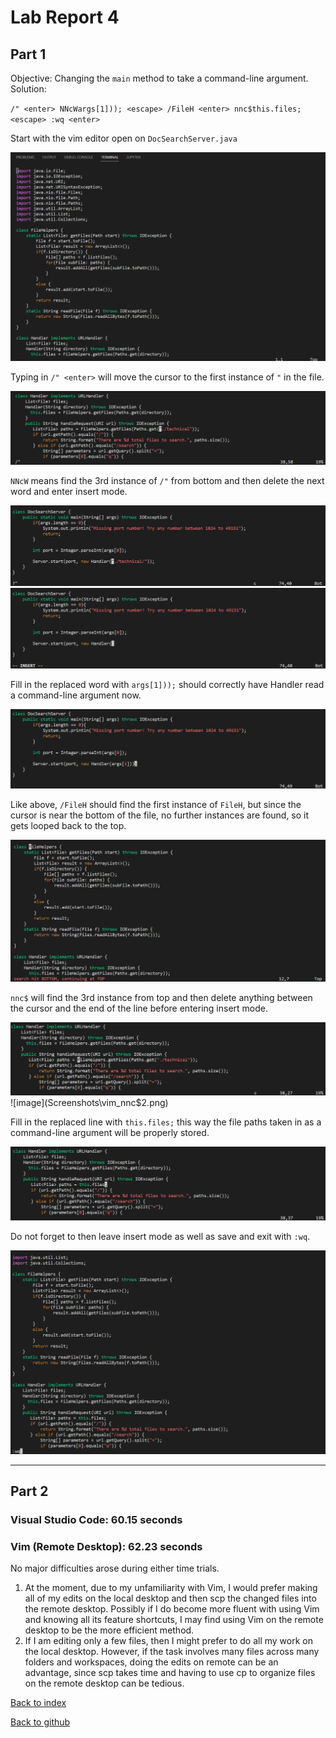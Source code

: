 # Lab Report 4
## Part 1
Objective: Changing the `main` method to take a command-line argument. Solution:

`/" <enter> NNcWargs[1])); <escape> /FileH <enter> nnc$this.files; <escape> :wq <enter>`

Start with the vim editor open on `DocSearchServer.java`

![image](Screenshots\vim_start.png)

Typing in `/" <enter>` will move the cursor to the first instance of `"` in the file.

![image](Screenshots\vim_find_technical.png)

`NNcW` means find the 3rd instance of `/"` from bottom and then delete the next word and enter insert mode.

![image](Screenshots\vim_NNcW.png)
![image](Screenshots\vim_NNcW2.png)

Fill in the replaced word with `args[1]));` should correctly have Handler read a command-line argument now.

![image](Screenshots\vim_args[1].png)

Like above, `/FileH` should find the first instance of `FileH`, but since the cursor is near the bottom of the file, no further instances are found, so it gets looped back to the top.

![image](Screenshots\vim_fileH.png)

`nnc$` will find the 3rd instance from top and then delete anything between the cursor and the end of the line before entering insert mode.

![image](Screenshots\vim_nnc$.png)
![image](Screenshots\vim_nnc$2.png)

Fill in the replaced line with `this.files;` this way the file paths taken in as a command-line argument will be properly stored.

![image](Screenshots\vim_this.files.png)

Do not forget to then leave insert mode as well as save and exit with `:wq`.

![image](Screenshots\vim_save_and_exit.png)

---
## Part 2
### Visual Studio Code: 60.15 seconds
### Vim (Remote Desktop): 62.23 seconds

No major difficulties arose during either time trials.

1. At the moment, due to my unfamiliarity with Vim, I would prefer making all of my edits on the local desktop and then scp the changed files into the remote desktop. Possibly if I do become more fluent with using Vim and knowing all its feature shortcuts, I may find using Vim on the remote desktop to be the more efficient method.
2. If I am editing only a few files, then I might prefer to do all my work on the local desktop. However, if the task involves many files across many folders and workspaces, doing the edits on remote can be an advantage, since scp takes time and having to use cp to organize files on the remote desktop can be tedious.

[Back to index](https://tankstar03.github.io/cse15l-lab-reports/)

[Back to github](https://github.com/Tankstar03/cse15l-lab-reports)
